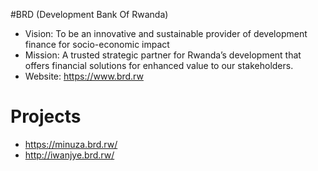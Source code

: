 #BRD (Development Bank Of Rwanda)

- Vision: To be an innovative and sustainable provider of development finance for socio-economic impact
- Mission: A trusted strategic partner for Rwanda’s development that offers financial solutions for enhanced value to our stakeholders.
- Website: https://www.brd.rw

# Projects
  - https://minuza.brd.rw/
  - http://iwanjye.brd.rw/
